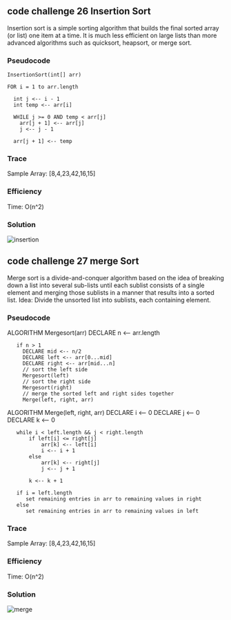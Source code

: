 
## code challenge 26 Insertion Sort 

Insertion sort is a simple sorting algorithm that builds the final sorted array (or list) one item at a time. It is much less efficient on large lists than more advanced algorithms such as quicksort, heapsort, or merge sort.

### Pseudocode
    InsertionSort(int[] arr)
  
    FOR i = 1 to arr.length
    
      int j <-- i - 1
      int temp <-- arr[i]
      
      WHILE j >= 0 AND temp < arr[j]
        arr[j + 1] <-- arr[j]
        j <-- j - 1
        
      arr[j + 1] <-- temp
        
### Trace
Sample Array: [8,4,23,42,16,15]


### Efficiency

Time: O(n^2)


### Solution
![insertion](resources/assets/insertion.jpg)



## code challenge 27 merge Sort

Merge sort is a divide-and-conquer algorithm based on the idea of breaking down a list into several sub-lists until each sublist consists of a single element and merging those sublists in a manner that results into a sorted list. Idea: Divide the unsorted list into sublists, each containing element.
### Pseudocode
   ALGORITHM Mergesort(arr)
       DECLARE n <-- arr.length

       if n > 1
         DECLARE mid <-- n/2
         DECLARE left <-- arr[0...mid]
         DECLARE right <-- arr[mid...n]
         // sort the left side
         Mergesort(left)
         // sort the right side
         Mergesort(right)
         // merge the sorted left and right sides together
         Merge(left, right, arr)

   ALGORITHM Merge(left, right, arr)
       DECLARE i <-- 0
       DECLARE j <-- 0
       DECLARE k <-- 0

       while i < left.length && j < right.length
           if left[i] <= right[j]
               arr[k] <-- left[i]
               i <-- i + 1
           else
               arr[k] <-- right[j]
               j <-- j + 1

           k <-- k + 1

       if i = left.length
          set remaining entries in arr to remaining values in right
       else
          set remaining entries in arr to remaining values in left


### Trace
Sample Array: [8,4,23,42,16,15]


### Efficiency
Time: O(n^2)

### Solution
![merge](resources/assets/27.jpg)

